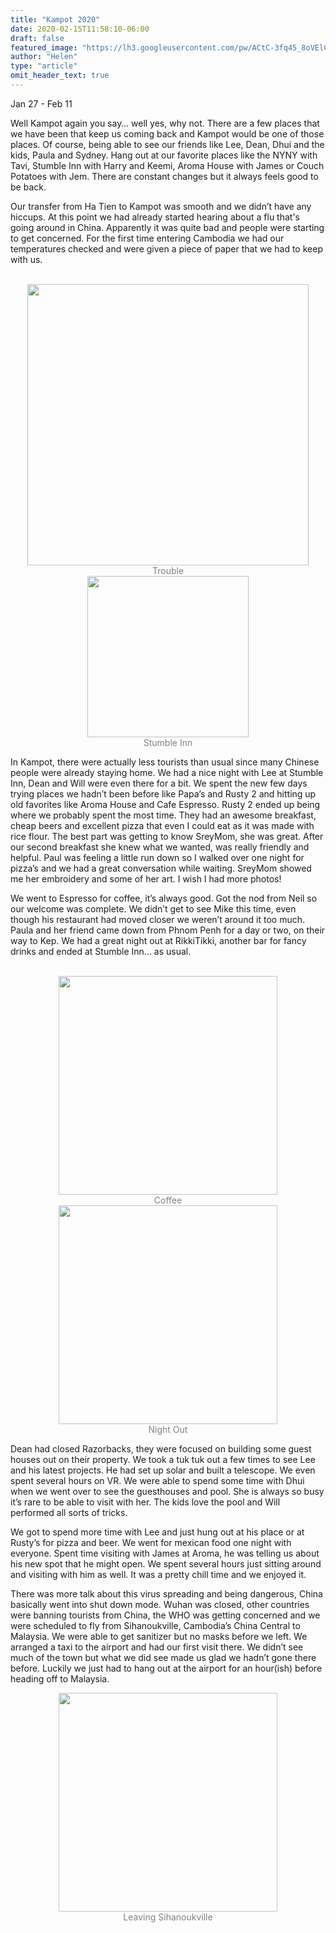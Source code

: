 ```yaml
---
title: "Kampot 2020"
date: 2020-02-15T11:58:10-06:00
draft: false
featured_image: "https://lh3.googleusercontent.com/pw/ACtC-3fq45_8oVElCc6TRppFn6GeIiE11eydZFgmFFFnvBbvt6ceRfGK22CsvOBFXEdkIPOQlAaBeD3KIC_P0dXaG00t2L_BNgoPppEi35zADP5odyNBg_tRfgnDaER_BJmI7c9TDARWly50TYAmEIjTPYm90Q=w1300-h975-no"
author: "Helen"
type: "article"
omit_header_text: true
---
```


Jan 27 - Feb 11

Well Kampot again you say… well yes, why not. There are a few places that we have been that keep us coming back and Kampot would be one of those places. Of course, being able to see our friends like Lee, Dean, Dhui and the kids, Paula and Sydney. Hang out at our favorite places like the NYNY with Tavi, Stumble Inn with Harry and Keemi, Aroma House with James or Couch Potatoes with Jem. There are constant changes but it always feels good to be back. 

Our transfer from Ha Tien to Kampot was smooth and we didn’t have any hiccups. At this point we had already started hearing about a flu that's going around in China. Apparently it was quite bad and people were starting to get concerned. For the first time entering Cambodia we had our temperatures checked and were given a piece of paper that we had to keep with us.

</br>
<div style="text-align: center">
  <a style="display:inline-block;text-decoration:none;color: grey;" href="https://photos.google.com/share/AF1QipPScX5LCMSfvkyHyUlEZowsNLuH7WByFJh2gsYlXZAZLcaXrg3nxMtf2smy-Q2SKQ/photo/AF1QipO6U0DTrowj1JH1_964EvkAbCQB6OoF7xT8VGUP?key=ZHVSVlFzUDFDbW1pbGI3SFVmZ1hta3pPZlZoaV9R" target="_blank"><img loading="lazy" src="https://lh3.googleusercontent.com/pw/ACtC-3f3dtibjuAT30uP66bR0h4vp84K2pd0XWm_pXNEAU4ffplnNwD-e6hwXqZLwtLWmgC6XuckFTKEP80hEhoc3M5yZC7H2Hnpd7vAPX4wrLg3xisiudNz3BSTDsCAA3-LrVsJW5ZIZUt8EXswSDLgn_djxQ=w450-no" width="450" /><div>Trouble</div></a>
  <a style="display:inline-block;text-decoration:none;color: grey;" href="https://photos.google.com/share/AF1QipPScX5LCMSfvkyHyUlEZowsNLuH7WByFJh2gsYlXZAZLcaXrg3nxMtf2smy-Q2SKQ/photo/AF1QipPWtnMFgbj56DakT9RdxNMpCa4I3r4K0hYEp2b1?key=ZHVSVlFzUDFDbW1pbGI3SFVmZ1hta3pPZlZoaV9R" target="_blank"><img loading="lazy" src="https://lh3.googleusercontent.com/pw/ACtC-3cpN_ThgWY2LghqckAdgDVStYtujcTYd2W-g59f3qpqUPbISRSGxYXhY7cvzQAKFzDJrjp_mKyqS2_J7_8TuRVzQc1JXBWVXS90naot1wG4j-eJnZoSnhTlplyTDw3y0hhvJ6VHbldODlOGvs8BqFnsSA=w258-no" width="258" /><div>Stumble Inn</div></a>
      </div>

In Kampot, there were actually less tourists than usual since many Chinese people were already staying home. We had a nice night with Lee at Stumble Inn, Dean and Will were even there for a bit. We spent the new few days trying places we hadn’t been before like Papa’s and Rusty 2 and hitting up old favorites like Aroma House and Cafe Espresso. Rusty 2 ended up being where we probably spent the most time. They had an awesome breakfast, cheap beers and excellent pizza that even I could eat as it was made with rice flour. The best part was getting to know SreyMom, she was great. After our second breakfast she knew what we wanted, was really friendly and helpful. Paul was feeling a little run down so I walked over one night for pizza’s and we had a great conversation while waiting. SreyMom showed me her embroidery and some of her art. I wish I had more photos! 

We went to Espresso for coffee, it’s always good. Got the nod from Neil so our welcome was complete. We didn’t get to see Mike this time, even though his restaurant had moved closer we weren’t around it too much. Paula and her friend came down from Phnom Penh for a day or two, on their way to Kep. We had a great night out at RikkiTikki, another bar for fancy drinks and ended at Stumble Inn… as usual. 

</br>
<div style="text-align: center">
  <a style="display:inline-block;text-decoration:none;color: grey;" href="https://photos.google.com/share/AF1QipPScX5LCMSfvkyHyUlEZowsNLuH7WByFJh2gsYlXZAZLcaXrg3nxMtf2smy-Q2SKQ/photo/AF1QipPG_Zt8KtcM5rwKxfQYjaL11izcdoES9X7yZ1sN?key=ZHVSVlFzUDFDbW1pbGI3SFVmZ1hta3pPZlZoaV9R" target="_blank"><img loading="lazy" src="https://lh3.googleusercontent.com/pw/ACtC-3cuj9wJoGsQWeAF-0dFSx4c1BsLkpSEn83m737DW3bt7y0QQE-gttldu8UfBt1OYN0m-3Y6HPxftpKiizrEEtN45g3f4freNVZe1afed1ajZ8n35fNaMlHucDc43zKH8oey97LtiyQ9klkFIGReRUni-g=w350-no" width="350" /><div>Coffee</div></a>
  <a style="display:inline-block;text-decoration:none;color: grey;" href="https://photos.google.com/share/AF1QipPScX5LCMSfvkyHyUlEZowsNLuH7WByFJh2gsYlXZAZLcaXrg3nxMtf2smy-Q2SKQ/photo/AF1QipOu8qs7pLDr3C7bVEIcUNe5g65YbvOsAcsvFGRA?key=ZHVSVlFzUDFDbW1pbGI3SFVmZ1hta3pPZlZoaV9R" target="_blank"><img loading="lazy" src="https://lh3.googleusercontent.com/pw/ACtC-3eCtES6Lkafek6J6ZgNBJpJ_pgGuAiain99SdTAgkwfE8ol39owpRGPgnlrZx9gzGfYY9PSPTzBRBt4iZNk9FI7E3RZCjksBCa25AKSUhhMeD4W54g06k1TPR3yJHRx8F-lLlePGkdnhW_t4Fp0YH8ekQ=w350-no" width="350" /><div>Night Out</div></a>
      </div>

Dean had closed Razorbacks, they were focused on building some guest houses out on their property. We took a tuk tuk out a few times to see Lee and his latest projects. He had set up solar and built a telescope. We even spent several hours on VR. We were able to spend some time with Dhui when we went over to see the guesthouses and pool. She is always so busy it’s rare to be able to visit with her. The kids love the pool and Will performed all sorts of tricks. 

We got to spend more time with Lee and just hung out at his place or at Rusty’s for pizza and beer. We went for mexican food one night with everyone. Spent time visiting with James at Aroma, he was telling us about his new spot that he might open. We spent several hours just sitting around and visiting with him as well. It was a pretty chill time and we enjoyed it. 

There was more talk about this virus spreading and being dangerous, China basically went into shut down mode. Wuhan was closed, other countries were banning tourists from China, the WHO was getting concerned and we were scheduled to fly from Sihanoukville, Cambodia’s China Central to Malaysia. We were able to get sanitizer but no masks before we left.  We arranged a taxi to the airport and had our first visit there. We didn’t see much of the town but what we did see made us glad we hadn’t gone there before. Luckily we just had to hang out at the airport for an hour(ish) before heading off to Malaysia. 
</br>
<div style="text-align: center">
  <a style="display:inline-block;text-decoration:none;color: grey;" href="https://photos.google.com/share/AF1QipPScX5LCMSfvkyHyUlEZowsNLuH7WByFJh2gsYlXZAZLcaXrg3nxMtf2smy-Q2SKQ/photo/AF1QipOe9S8fVxiT2ODY9Pcgk8ePv_nW0FTHmthUZ7_y?key=ZHVSVlFzUDFDbW1pbGI3SFVmZ1hta3pPZlZoaV9R" target="_blank"><img loading="lazy" src="https://lh3.googleusercontent.com/pw/ACtC-3dz15KRqRdTS1moY2-T_XurYumq1uM8kLcIdAuehCwq3YPfDEnX3varogBih7SHkjkiDZhegYB9hUMe_SeYyrGpOKggLKHEXDqFCC9Qr8nnbAhL7CCiv_uHjbWyEoweoYDoa0hqLxSmE9vtLKeuPq1OzA=w350-no" width="350" /><div>Leaving Sihanoukville</div></a> 
      </div>
